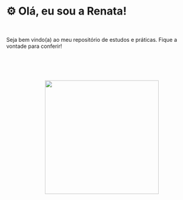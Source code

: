 <h1> ⚙ Olá, eu sou a Renata! </h1> <br>
<p> Seja bem vindo(a) ao meu repositório de estudos e práticas. Fique a vontade para conferir! </p>  
<br> <br> <br> <br>

<div align="center">
  
  <img src="https://github.com/user-attachments/assets/ebb5ff99-8ac7-40d5-a3cd-639a0526ad24" width="300" height="auto">
  
</div>
